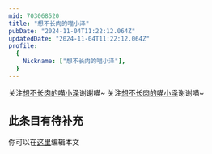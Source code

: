 ```yaml
---
mid: 703068520
title: "想不长肉的喵小泽"
pubDate: "2024-11-04T11:22:12.064Z"
updatedDate: "2024-11-04T11:22:12.064Z"
profile:
  {
    Nickname: ["想不长肉的喵小泽"],
  }
---
```


关注[想不长肉的喵小泽](https://space.bilibili.com/703068520)谢谢喵~ 关注[想不长肉的喵小泽](https://space.bilibili.com/703068520)谢谢喵~

## 此条目有待补充
你可以在[这里](https://github.com/Yuhanawa/VTuber.ICU-Content/edit/master/v/想不长肉的喵小泽/index.md)编辑本文
